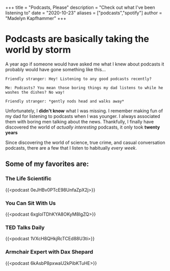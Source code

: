 +++
title = "Podcasts, Please"
description = "Check out what I've been listening to"
date = "2020-10-23"
aliases = ["podcasts","spotify"]
author = "Madelyn Kapfhammer"
+++

# Podcasts are basically taking the world by storm

A year ago if someone would have asked me what I knew about podcasts it probably would have gone something like this...

    Friendly stranger: Hey! Listening to any good podcasts recently?

    Me: Podcasts? You mean those boring things my dad listens to while he washes the dishes? No way!

    Friendly stranger: *gently nods head and walks away*

Unfortunately, I **didn't know** what I was missing. I remember making fun of my dad for listening to podcasts when I was younger. I always associated them with boring men talking about the news. Thankfully, I finally have discovered the world of _actually interesting_ podcasts, it only took **twenty years**

Since discovering the world of science, true crime, and casual conversation podcasts, there are a few that I listen to habitually _every week_.

## Some of my favorites are:

### The Life Scientific
{{<podcast 0eJHBv0PTcE98UnfaZpX2j>}}

### You Can Sit With Us
{{<podcast 6xglolTDhKYA8OKyM8IgZQ>}}

### TED Talks Daily
{{<podcast 1VXcH8QHkjRcTCEd88U3ti>}}

### Armchair Expert with Dax Shepard
{{<podcast 6kAsbP8pxwaU2kPibKTuHE>}}